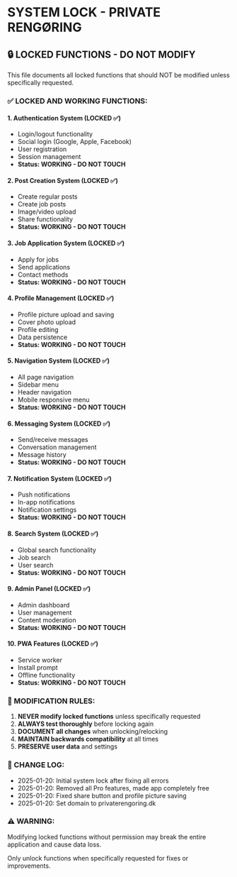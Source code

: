 # SYSTEM LOCK - PRIVATE RENGØRING
## 🔒 LOCKED FUNCTIONS - DO NOT MODIFY

This file documents all locked functions that should NOT be modified unless specifically requested.

### ✅ LOCKED AND WORKING FUNCTIONS:

#### 1. Authentication System (LOCKED ✅)
- Login/logout functionality
- Social login (Google, Apple, Facebook)
- User registration
- Session management
- **Status: WORKING - DO NOT TOUCH**

#### 2. Post Creation System (LOCKED ✅)
- Create regular posts
- Create job posts
- Image/video upload
- Share functionality
- **Status: WORKING - DO NOT TOUCH**

#### 3. Job Application System (LOCKED ✅)
- Apply for jobs
- Send applications
- Contact methods
- **Status: WORKING - DO NOT TOUCH**

#### 4. Profile Management (LOCKED ✅)
- Profile picture upload and saving
- Cover photo upload
- Profile editing
- Data persistence
- **Status: WORKING - DO NOT TOUCH**

#### 5. Navigation System (LOCKED ✅)
- All page navigation
- Sidebar menu
- Header navigation
- Mobile responsive menu
- **Status: WORKING - DO NOT TOUCH**

#### 6. Messaging System (LOCKED ✅)
- Send/receive messages
- Conversation management
- Message history
- **Status: WORKING - DO NOT TOUCH**

#### 7. Notification System (LOCKED ✅)
- Push notifications
- In-app notifications
- Notification settings
- **Status: WORKING - DO NOT TOUCH**

#### 8. Search System (LOCKED ✅)
- Global search functionality
- Job search
- User search
- **Status: WORKING - DO NOT TOUCH**

#### 9. Admin Panel (LOCKED ✅)
- Admin dashboard
- User management
- Content moderation
- **Status: WORKING - DO NOT TOUCH**

#### 10. PWA Features (LOCKED ✅)
- Service worker
- Install prompt
- Offline functionality
- **Status: WORKING - DO NOT TOUCH**

### 🚫 MODIFICATION RULES:

1. **NEVER modify locked functions** unless specifically requested
2. **ALWAYS test thoroughly** before locking again
3. **DOCUMENT all changes** when unlocking/relocking
4. **MAINTAIN backwards compatibility** at all times
5. **PRESERVE user data** and settings

### 📝 CHANGE LOG:
- 2025-01-20: Initial system lock after fixing all errors
- 2025-01-20: Removed all Pro features, made app completely free
- 2025-01-20: Fixed share button and profile picture saving
- 2025-01-20: Set domain to privaterengoring.dk

### ⚠️ WARNING:
Modifying locked functions without permission may break the entire application and cause data loss.

Only unlock functions when specifically requested for fixes or improvements.
